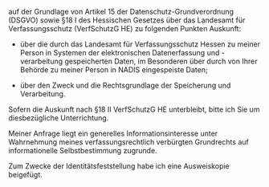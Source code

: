 auf der Grundlage von Artikel 15 der Datenschutz-Grundverordnung (DSGVO) sowie
§18 I des Hessischen Gesetzes über das Landesamt für Verfassungsschutz
(VerfSchutzG HE) zu folgenden Punkten Auskunft:

+ über die durch das Landesamt für Verfassungsschutz Hessen zu meiner Person
  in Systemen der elektronischen Datenerfassung und -verarbeitung gespeicherten
  Daten, im Besonderen über durch von Ihrer Behörde zu meiner Person in NADIS
  eingespeiste Daten;

+ über den Zweck und die Rechtsgrundlage der Speicherung und Verarbeitung.

Sofern die Auskunft nach §18 II VerfSchutzG HE unterbleibt, bitte ich Sie um
diesbezügliche Unterrichtung.

Meiner Anfrage liegt ein generelles Informationsinteresse unter Wahrnehmung
meines verfassungsrechtlich verbürgten Grundrechts auf informationelle
Selbstbestimmung zugrunde.

Zum Zwecke der Identitätsfeststellung habe ich eine Ausweiskopie beigefügt.
